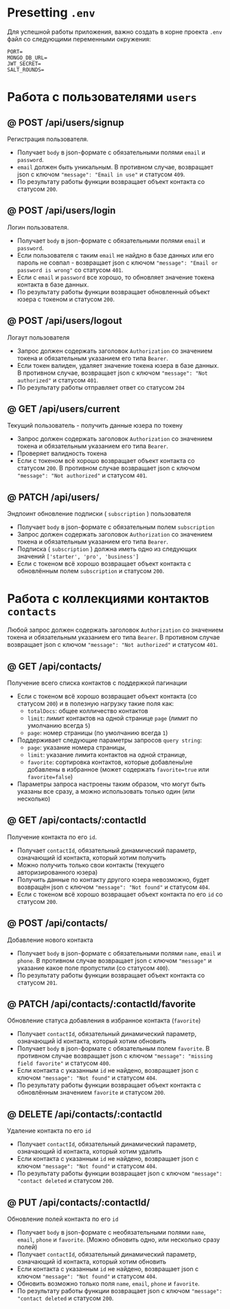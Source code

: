 # Presetting `.env`

Для успешной работы приложения, важно создать в корне проекта `.env` файл со следующими переменными окружения:

```shell
PORT=
MONGO_DB_URL=
JWT_SECRET=
SALT_ROUNDS=
```

# Работа с пользователями `users`

## @ POST /api/users/signup

Регистрация пользователя.

- Получает `body` в json-формате c обязательными полями `email` и `password`.
- `email` должен быть уникальным. В противном случае, возвращает json с ключом `"message": "Email in use"` и статусом `409`.
- По результату работы функции возвращает объект контакта со статусом `200`.

## @ POST /api/users/login

Логин пользователя.

- Получает `body` в json-формате c обязательными полями `email` и `password`.
- Если пользователя с таким `email` не найдно в базе данных или его пароль не совпал - возвращает json с ключом `"message": "Email or password is wrong"` со статусом `401`.
- Если с `email` и `password` все хорошо, то обновляет значение токена контакта в базе данных.
- По результату работы функции возвращает обновленный объект юзера с токеном и статусом `200`.

## @ POST /api/users/logout

Логаут пользователя

- Запрос должен содержать заголовок `Authorization` со значением токена и обязательным указанием его типа `Bearer`.
- Если токен валиден, удаляет значение токена юзера в базе данных. В противном случае, возвращает json с ключом `"message": "Not authorized"` и статусом `401`.
- По результату работы отправляет ответ со статусом `204`

## @ GET /api/users/current

Текущий пользователь - получить данные юзера по токену

- Запрос должен содержать заголовок `Authorization` со значением токена и обязательным указанием его типа `Bearer`.
- Проверяет валидность токена
- Если с токеном всё хорошо возвращает объект контакта со статусом `200`. В противном случае возвращает json с ключом `"message": "Not authorized"` и статусом `401`.

## @ PATCH /api/users/

Эндпоинт обновление подписки ( `subscription` ) пользователя

- Получает `body` в json-формате c обязательным полем `subscription`
- Запрос должен содержать заголовок `Authorization` со значением токена и обязательным указанием его типа `Bearer`.
- Подписка ( `subscription` ) должна иметь одно из следующих значений `['starter', 'pro', 'business']`
- Если с токеном всё хорошо возвращает объект контакта с обновлённым полем `subscription` и статусом `200`.

# Работа с коллекциями контактов `contacts`

Любой запрос должен содержать заголовок `Authorization` со значением токена и обязательным указанием его типа `Bearer`. В противном случае возвращает json с ключом `"message": "Not authorized"` и статусом `401`.

## @ GET /api/contacts/

Получение всего списка контактов с поддержкой пагинации

- Если с токеном всё хорошо возвращает объект контакта (со статусом `200`) и в полезную нагрузку такие поля как:
  - `totalDocs`: общее колличество контактов
  - `limit`: лимит контактов на одной странице `page` (лимит по умолчанию всегда `5`)
  - `page`: номер страницы (по умолчанию всегда `1`)
- Поддерживает следующие параметры запросов `query string`:
  - `page`: указание номера страницы,
  - `limit`: указание лимита контактов на одной странице,
  - `favorite`: сортировка контактов, которые добавлены\не добавлены в избранное (может содержать `favorite=true` или `favorite=false`)
- Параметры запроса настроены таким образом, что могут быть указаны все сразу, а можно использовать только один (или несколько)

## @ GET /api/contacts/:contactId

Получение контакта по его `id`.

- Получает `contactId`, обязательный динамический параметр, означающий id контакта, который хотим получить
- Можно получить только свои контакты (текущего авторизированного юзера)
- Получить данные по контакту другого юзера невозможно, будет возвращён json с ключом `"message": "Not found"` и статусом `404`.
- Если с токеном всё хорошо возвращает объект контакта по его `id` со статусом `200`.

## @ POST /api/contacts/

Добавление нового контакта

- Получает `body` в json-формате c обязательными полями `name`, `email` и `phone`. В противном случае возвращает json с ключом `"message"` и указание какое поле пропустили (со статусом `400`).
- По результату работы функции возвращает объект контакта со статусом `201`.

## @ PATCH /api/contacts/:contactId/favorite

Обновление статуса добавления в избранное контакта (`favorite`)

- Получает `contactId`, обязательный динамический параметр, означающий id контакта, который хотим обновить
- Получает `body` в json-формате c обязательным полем `favorite`. В противном случае возвращает json с ключом `"message": "missing field favorite"` и статусом `400`.
- Если контакта с указанным `id` не найдено, возвращает json с ключом `"message": "Not found"` и статусом `404`.
- По результату работы функции возвращает объект контакта с обновлённым значением `favorite` и статусом `200`.

## @ DELETE /api/contacts/:contactId

Удаление контакта по его `id`

- Получает `contactId`, обязательный динамический параметр, означающий id контакта, который хотим удалить
- Если контакта с указанным `id` не найдено, возвращает json с ключом `"message": "Not found"` и статусом `404`.
- По результату работы функции возвращает json с ключом `"message": "contact deleted` и статусом `200`.

## @ PUT /api/contacts/:contactId/

Обновление полей контакта по его `id`

- Получает `body` в json-формате c необязательными полями `name`, `email`, `phone` и `favorite`. (Можно обновить одно, или несколько сразу полей)
- Получает `contactId`, обязательный динамический параметр, означающий id контакта, который хотим обновить
- Если контакта с указанным `id` не найдено, возвращает json с ключом `"message": "Not found"` и статусом `404`.
- Обновить возможно только поля `name`, `email`, `phone` и `favorite`.
- По результату работы функции возвращает json с ключом `"message": "contact deleted` и статусом `200`.
